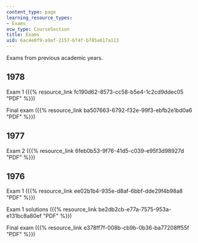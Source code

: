 ```yaml
---
content_type: page
learning_resource_types:
- Exams
ocw_type: CourseSection
title: Exams
uid: 6ac4e0f9-a9af-2157-6f4f-b785a617a113
---
```


Exams from previous academic years.

1978
----

Exam 1 ({{% resource_link fc190d62-8573-cc58-b5e4-1c2cd9ddec05 "PDF" %}})

Final exam ({{% resource_link ba507663-6792-f32e-99f3-ebfb2e1bd0a6 "PDF" %}})

1977
----

Exam 2 ({{% resource_link 6feb0b53-9f76-41d5-c039-e95f3d98927d "PDF" %}})

1976
----

Exam 1 ({{% resource_link ee02b1b4-935e-d8af-6bbf-dde29f4b98a8 "PDF" %}})

Exam 1 solutions ({{% resource_link be2db2cb-e77a-7575-953a-e131bc8a80ef "PDF" %}})

Final exam ({{% resource_link e378ff7f-008b-cb9b-0b36-ba77208ff55f "PDF" %}})